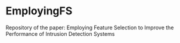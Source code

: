 # EmployingFS
Repository of the paper: Employing Feature Selection to Improve the Performance of Intrusion Detection Systems
